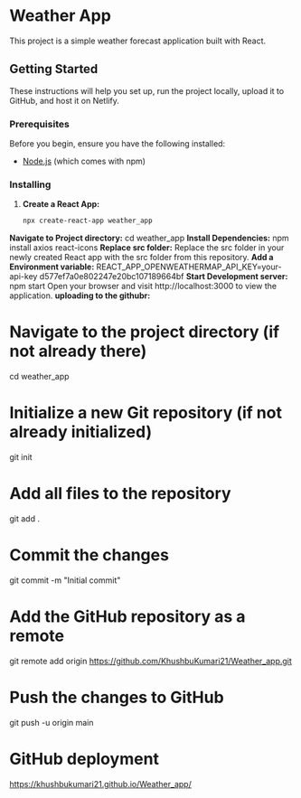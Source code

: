 # Weather App

This project is a simple weather forecast application built with React.

## Getting Started

These instructions will help you set up, run the project locally, upload it to GitHub, and host it on Netlify.

### Prerequisites

Before you begin, ensure you have the following installed:

- [Node.js](https://nodejs.org/) (which comes with npm)

### Installing

1. **Create a React App:**
   ```bash
   npx create-react-app weather_app

**Navigate to Project directory:**
cd weather_app
**Install Dependencies:**
npm install axios react-icons
**Replace src folder:**
Replace the src folder in your newly created React app with the src folder from this repository.
**Add a Environment variable:**
REACT_APP_OPENWEATHERMAP_API_KEY=your-api-key
d577ef7a0e802247e20bc107189664bf
**Start Development server:**
npm start
Open your browser and visit http://localhost:3000 to view the application.
**uploading to the githubr:**
# Navigate to the project directory (if not already there)
cd weather_app

# Initialize a new Git repository (if not already initialized)
git init

# Add all files to the repository
git add .

# Commit the changes
git commit -m "Initial commit"

# Add the GitHub repository as a remote
git remote add origin https://github.com/KhushbuKumari21/Weather_app.git
# Push the changes to GitHub
git push -u origin main
#  GitHub deployment
https://khushbukumari21.github.io/Weather_app/
